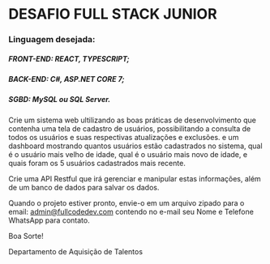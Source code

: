 # DESAFIO FULL STACK JUNIOR

<h3> Linguagem desejada: </h3> 
<h5>FRONT-END: REACT, TYPESCRIPT; </h5> 
<h5> BACK-END: C#, ASP.NET CORE 7; </h5> 
<h5> SGBD: MySQL ou SQL Server. </h5>

Crie um sistema web ultilizando as boas práticas de desenvolvimento que contenha uma tela de cadastro de usuários, possibilitando a consulta de todos os usuários e suas respectivas atualizações
e exclusões.  e um dashboard mostrando quantos usuários estão cadastrados no sistema, qual é o usuário mais velho de idade, qual é o usuário mais novo de idade, e quais foram os 5 usuários
cadastrados mais recente.

Crie uma API Restful que irá gerenciar e manipular estas informações, além de um banco de dados para salvar os dados. 

Quando o projeto estiver pronto, envie-o em um arquivo zipado para o email: admin@fullcodedev.com contendo no e-mail seu Nome e Telefone WhatsApp para contato.

Boa Sorte!

Departamento de Aquisição de Talentos
